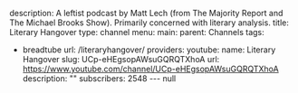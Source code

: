 description: A leftist podcast by Matt Lech (from The Majority Report and The Michael
  Brooks Show). Primarily concerned with literary analysis.
title: Literary Hangover
type: channel
menu:
  main:
    parent: Channels
tags:
- breadtube
url: /literaryhangover/
providers:
  youtube:
    name: Literary Hangover
    slug: UCp-eHEgsopAWsuGQRQTXhoA
    url: https://www.youtube.com/channel/UCp-eHEgsopAWsuGQRQTXhoA
    description: ""
    subscribers: 2548
--- null
